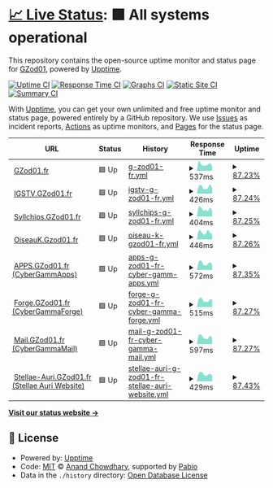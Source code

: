 # [📈 Live Status](https://uptime.gh.gzod01.fr): <!--live status--> **🟩 All systems operational**

This repository contains the open-source uptime monitor and status page for [GZod01](https://gzod01.fr), powered by [Upptime](https://github.com/upptime/upptime).

[![Uptime CI](https://github.com/GZod01/gzod01-server-uptime/workflows/Uptime%20CI/badge.svg)](https://github.com/GZod01/gzod01-server-uptime/actions?query=workflow%3A%22Uptime+CI%22)
[![Response Time CI](https://github.com/GZod01/gzod01-server-uptime/workflows/Response%20Time%20CI/badge.svg)](https://github.com/GZod01/gzod01-server-uptime/actions?query=workflow%3A%22Response+Time+CI%22)
[![Graphs CI](https://github.com/GZod01/gzod01-server-uptime/workflows/Graphs%20CI/badge.svg)](https://github.com/GZod01/gzod01-server-uptime/actions?query=workflow%3A%22Graphs+CI%22)
[![Static Site CI](https://github.com/GZod01/gzod01-server-uptime/workflows/Static%20Site%20CI/badge.svg)](https://github.com/GZod01/gzod01-server-uptime/actions?query=workflow%3A%22Static+Site+CI%22)
[![Summary CI](https://github.com/GZod01/gzod01-server-uptime/workflows/Summary%20CI/badge.svg)](https://github.com/GZod01/gzod01-server-uptime/actions?query=workflow%3A%22Summary+CI%22)

With [Upptime](https://upptime.js.org), you can get your own unlimited and free uptime monitor and status page, powered entirely by a GitHub repository. We use [Issues](https://github.com/GZod01/gzod01-server-uptime/issues) as incident reports, [Actions](https://github.com/GZod01/gzod01-server-uptime/actions) as uptime monitors, and [Pages](https://uptime.gh.gzod01.fr) for the status page.

<!--start: status pages-->
<!-- This summary is generated by Upptime (https://github.com/upptime/upptime) -->
<!-- Do not edit this manually, your changes will be overwritten -->
<!-- prettier-ignore -->
| URL | Status | History | Response Time | Uptime |
| --- | ------ | ------- | ------------- | ------ |
| <img alt="" src="https://icons.duckduckgo.com/ip3/gzod01.fr.ico" height="13"> [GZod01.fr](https://gzod01.fr) | 🟩 Up | [g-zod01-fr.yml](https://github.com/GZod01/gzod01-server-uptime/commits/HEAD/history/g-zod01-fr.yml) | <details><summary><img alt="Response time graph" src="./graphs/g-zod01-fr/response-time-week.png" height="20"> 537ms</summary><br><a href="https://uptime.gh.gzod01.fr/history/g-zod01-fr"><img alt="Response time 555" src="https://img.shields.io/endpoint?url=https%3A%2F%2Fraw.githubusercontent.com%2FGZod01%2Fgzod01-server-uptime%2FHEAD%2Fapi%2Fg-zod01-fr%2Fresponse-time.json"></a><br><a href="https://uptime.gh.gzod01.fr/history/g-zod01-fr"><img alt="24-hour response time 508" src="https://img.shields.io/endpoint?url=https%3A%2F%2Fraw.githubusercontent.com%2FGZod01%2Fgzod01-server-uptime%2FHEAD%2Fapi%2Fg-zod01-fr%2Fresponse-time-day.json"></a><br><a href="https://uptime.gh.gzod01.fr/history/g-zod01-fr"><img alt="7-day response time 537" src="https://img.shields.io/endpoint?url=https%3A%2F%2Fraw.githubusercontent.com%2FGZod01%2Fgzod01-server-uptime%2FHEAD%2Fapi%2Fg-zod01-fr%2Fresponse-time-week.json"></a><br><a href="https://uptime.gh.gzod01.fr/history/g-zod01-fr"><img alt="30-day response time 518" src="https://img.shields.io/endpoint?url=https%3A%2F%2Fraw.githubusercontent.com%2FGZod01%2Fgzod01-server-uptime%2FHEAD%2Fapi%2Fg-zod01-fr%2Fresponse-time-month.json"></a><br><a href="https://uptime.gh.gzod01.fr/history/g-zod01-fr"><img alt="1-year response time 555" src="https://img.shields.io/endpoint?url=https%3A%2F%2Fraw.githubusercontent.com%2FGZod01%2Fgzod01-server-uptime%2FHEAD%2Fapi%2Fg-zod01-fr%2Fresponse-time-year.json"></a></details> | <details><summary><a href="https://uptime.gh.gzod01.fr/history/g-zod01-fr">87.23%</a></summary><a href="https://uptime.gh.gzod01.fr/history/g-zod01-fr"><img alt="All-time uptime 98.31%" src="https://img.shields.io/endpoint?url=https%3A%2F%2Fraw.githubusercontent.com%2FGZod01%2Fgzod01-server-uptime%2FHEAD%2Fapi%2Fg-zod01-fr%2Fuptime.json"></a><br><a href="https://uptime.gh.gzod01.fr/history/g-zod01-fr"><img alt="24-hour uptime 12.69%" src="https://img.shields.io/endpoint?url=https%3A%2F%2Fraw.githubusercontent.com%2FGZod01%2Fgzod01-server-uptime%2FHEAD%2Fapi%2Fg-zod01-fr%2Fuptime-day.json"></a><br><a href="https://uptime.gh.gzod01.fr/history/g-zod01-fr"><img alt="7-day uptime 87.23%" src="https://img.shields.io/endpoint?url=https%3A%2F%2Fraw.githubusercontent.com%2FGZod01%2Fgzod01-server-uptime%2FHEAD%2Fapi%2Fg-zod01-fr%2Fuptime-week.json"></a><br><a href="https://uptime.gh.gzod01.fr/history/g-zod01-fr"><img alt="30-day uptime 96.34%" src="https://img.shields.io/endpoint?url=https%3A%2F%2Fraw.githubusercontent.com%2FGZod01%2Fgzod01-server-uptime%2FHEAD%2Fapi%2Fg-zod01-fr%2Fuptime-month.json"></a><br><a href="https://uptime.gh.gzod01.fr/history/g-zod01-fr"><img alt="1-year uptime 98.31%" src="https://img.shields.io/endpoint?url=https%3A%2F%2Fraw.githubusercontent.com%2FGZod01%2Fgzod01-server-uptime%2FHEAD%2Fapi%2Fg-zod01-fr%2Fuptime-year.json"></a></details>
| <img alt="" src="https://icons.duckduckgo.com/ip3/igstv.gzod01.fr.ico" height="13"> [IGSTV.GZod01.fr](https://igstv.gzod01.fr) | 🟩 Up | [igstv-g-zod01-fr.yml](https://github.com/GZod01/gzod01-server-uptime/commits/HEAD/history/igstv-g-zod01-fr.yml) | <details><summary><img alt="Response time graph" src="./graphs/igstv-g-zod01-fr/response-time-week.png" height="20"> 426ms</summary><br><a href="https://uptime.gh.gzod01.fr/history/igstv-g-zod01-fr"><img alt="Response time 452" src="https://img.shields.io/endpoint?url=https%3A%2F%2Fraw.githubusercontent.com%2FGZod01%2Fgzod01-server-uptime%2FHEAD%2Fapi%2Figstv-g-zod01-fr%2Fresponse-time.json"></a><br><a href="https://uptime.gh.gzod01.fr/history/igstv-g-zod01-fr"><img alt="24-hour response time 374" src="https://img.shields.io/endpoint?url=https%3A%2F%2Fraw.githubusercontent.com%2FGZod01%2Fgzod01-server-uptime%2FHEAD%2Fapi%2Figstv-g-zod01-fr%2Fresponse-time-day.json"></a><br><a href="https://uptime.gh.gzod01.fr/history/igstv-g-zod01-fr"><img alt="7-day response time 426" src="https://img.shields.io/endpoint?url=https%3A%2F%2Fraw.githubusercontent.com%2FGZod01%2Fgzod01-server-uptime%2FHEAD%2Fapi%2Figstv-g-zod01-fr%2Fresponse-time-week.json"></a><br><a href="https://uptime.gh.gzod01.fr/history/igstv-g-zod01-fr"><img alt="30-day response time 434" src="https://img.shields.io/endpoint?url=https%3A%2F%2Fraw.githubusercontent.com%2FGZod01%2Fgzod01-server-uptime%2FHEAD%2Fapi%2Figstv-g-zod01-fr%2Fresponse-time-month.json"></a><br><a href="https://uptime.gh.gzod01.fr/history/igstv-g-zod01-fr"><img alt="1-year response time 452" src="https://img.shields.io/endpoint?url=https%3A%2F%2Fraw.githubusercontent.com%2FGZod01%2Fgzod01-server-uptime%2FHEAD%2Fapi%2Figstv-g-zod01-fr%2Fresponse-time-year.json"></a></details> | <details><summary><a href="https://uptime.gh.gzod01.fr/history/igstv-g-zod01-fr">87.24%</a></summary><a href="https://uptime.gh.gzod01.fr/history/igstv-g-zod01-fr"><img alt="All-time uptime 98.31%" src="https://img.shields.io/endpoint?url=https%3A%2F%2Fraw.githubusercontent.com%2FGZod01%2Fgzod01-server-uptime%2FHEAD%2Fapi%2Figstv-g-zod01-fr%2Fuptime.json"></a><br><a href="https://uptime.gh.gzod01.fr/history/igstv-g-zod01-fr"><img alt="24-hour uptime 12.72%" src="https://img.shields.io/endpoint?url=https%3A%2F%2Fraw.githubusercontent.com%2FGZod01%2Fgzod01-server-uptime%2FHEAD%2Fapi%2Figstv-g-zod01-fr%2Fuptime-day.json"></a><br><a href="https://uptime.gh.gzod01.fr/history/igstv-g-zod01-fr"><img alt="7-day uptime 87.24%" src="https://img.shields.io/endpoint?url=https%3A%2F%2Fraw.githubusercontent.com%2FGZod01%2Fgzod01-server-uptime%2FHEAD%2Fapi%2Figstv-g-zod01-fr%2Fuptime-week.json"></a><br><a href="https://uptime.gh.gzod01.fr/history/igstv-g-zod01-fr"><img alt="30-day uptime 96.35%" src="https://img.shields.io/endpoint?url=https%3A%2F%2Fraw.githubusercontent.com%2FGZod01%2Fgzod01-server-uptime%2FHEAD%2Fapi%2Figstv-g-zod01-fr%2Fuptime-month.json"></a><br><a href="https://uptime.gh.gzod01.fr/history/igstv-g-zod01-fr"><img alt="1-year uptime 98.31%" src="https://img.shields.io/endpoint?url=https%3A%2F%2Fraw.githubusercontent.com%2FGZod01%2Fgzod01-server-uptime%2FHEAD%2Fapi%2Figstv-g-zod01-fr%2Fuptime-year.json"></a></details>
| <img alt="" src="https://icons.duckduckgo.com/ip3/syllchips.gzod01.fr.ico" height="13"> [Syllchips.GZod01.fr](https://syllchips.gzod01.fr) | 🟩 Up | [syllchips-g-zod01-fr.yml](https://github.com/GZod01/gzod01-server-uptime/commits/HEAD/history/syllchips-g-zod01-fr.yml) | <details><summary><img alt="Response time graph" src="./graphs/syllchips-g-zod01-fr/response-time-week.png" height="20"> 404ms</summary><br><a href="https://uptime.gh.gzod01.fr/history/syllchips-g-zod01-fr"><img alt="Response time 433" src="https://img.shields.io/endpoint?url=https%3A%2F%2Fraw.githubusercontent.com%2FGZod01%2Fgzod01-server-uptime%2FHEAD%2Fapi%2Fsyllchips-g-zod01-fr%2Fresponse-time.json"></a><br><a href="https://uptime.gh.gzod01.fr/history/syllchips-g-zod01-fr"><img alt="24-hour response time 337" src="https://img.shields.io/endpoint?url=https%3A%2F%2Fraw.githubusercontent.com%2FGZod01%2Fgzod01-server-uptime%2FHEAD%2Fapi%2Fsyllchips-g-zod01-fr%2Fresponse-time-day.json"></a><br><a href="https://uptime.gh.gzod01.fr/history/syllchips-g-zod01-fr"><img alt="7-day response time 404" src="https://img.shields.io/endpoint?url=https%3A%2F%2Fraw.githubusercontent.com%2FGZod01%2Fgzod01-server-uptime%2FHEAD%2Fapi%2Fsyllchips-g-zod01-fr%2Fresponse-time-week.json"></a><br><a href="https://uptime.gh.gzod01.fr/history/syllchips-g-zod01-fr"><img alt="30-day response time 404" src="https://img.shields.io/endpoint?url=https%3A%2F%2Fraw.githubusercontent.com%2FGZod01%2Fgzod01-server-uptime%2FHEAD%2Fapi%2Fsyllchips-g-zod01-fr%2Fresponse-time-month.json"></a><br><a href="https://uptime.gh.gzod01.fr/history/syllchips-g-zod01-fr"><img alt="1-year response time 433" src="https://img.shields.io/endpoint?url=https%3A%2F%2Fraw.githubusercontent.com%2FGZod01%2Fgzod01-server-uptime%2FHEAD%2Fapi%2Fsyllchips-g-zod01-fr%2Fresponse-time-year.json"></a></details> | <details><summary><a href="https://uptime.gh.gzod01.fr/history/syllchips-g-zod01-fr">87.25%</a></summary><a href="https://uptime.gh.gzod01.fr/history/syllchips-g-zod01-fr"><img alt="All-time uptime 98.26%" src="https://img.shields.io/endpoint?url=https%3A%2F%2Fraw.githubusercontent.com%2FGZod01%2Fgzod01-server-uptime%2FHEAD%2Fapi%2Fsyllchips-g-zod01-fr%2Fuptime.json"></a><br><a href="https://uptime.gh.gzod01.fr/history/syllchips-g-zod01-fr"><img alt="24-hour uptime 12.75%" src="https://img.shields.io/endpoint?url=https%3A%2F%2Fraw.githubusercontent.com%2FGZod01%2Fgzod01-server-uptime%2FHEAD%2Fapi%2Fsyllchips-g-zod01-fr%2Fuptime-day.json"></a><br><a href="https://uptime.gh.gzod01.fr/history/syllchips-g-zod01-fr"><img alt="7-day uptime 87.25%" src="https://img.shields.io/endpoint?url=https%3A%2F%2Fraw.githubusercontent.com%2FGZod01%2Fgzod01-server-uptime%2FHEAD%2Fapi%2Fsyllchips-g-zod01-fr%2Fuptime-week.json"></a><br><a href="https://uptime.gh.gzod01.fr/history/syllchips-g-zod01-fr"><img alt="30-day uptime 96.36%" src="https://img.shields.io/endpoint?url=https%3A%2F%2Fraw.githubusercontent.com%2FGZod01%2Fgzod01-server-uptime%2FHEAD%2Fapi%2Fsyllchips-g-zod01-fr%2Fuptime-month.json"></a><br><a href="https://uptime.gh.gzod01.fr/history/syllchips-g-zod01-fr"><img alt="1-year uptime 98.26%" src="https://img.shields.io/endpoint?url=https%3A%2F%2Fraw.githubusercontent.com%2FGZod01%2Fgzod01-server-uptime%2FHEAD%2Fapi%2Fsyllchips-g-zod01-fr%2Fuptime-year.json"></a></details>
| <img alt="" src="https://icons.duckduckgo.com/ip3/oiseauk.gzod01.fr.ico" height="13"> [OiseauK.Gzod01.fr](https://oiseauk.gzod01.fr) | 🟩 Up | [oiseau-k-gzod01-fr.yml](https://github.com/GZod01/gzod01-server-uptime/commits/HEAD/history/oiseau-k-gzod01-fr.yml) | <details><summary><img alt="Response time graph" src="./graphs/oiseau-k-gzod01-fr/response-time-week.png" height="20"> 446ms</summary><br><a href="https://uptime.gh.gzod01.fr/history/oiseau-k-gzod01-fr"><img alt="Response time 432" src="https://img.shields.io/endpoint?url=https%3A%2F%2Fraw.githubusercontent.com%2FGZod01%2Fgzod01-server-uptime%2FHEAD%2Fapi%2Foiseau-k-gzod01-fr%2Fresponse-time.json"></a><br><a href="https://uptime.gh.gzod01.fr/history/oiseau-k-gzod01-fr"><img alt="24-hour response time 351" src="https://img.shields.io/endpoint?url=https%3A%2F%2Fraw.githubusercontent.com%2FGZod01%2Fgzod01-server-uptime%2FHEAD%2Fapi%2Foiseau-k-gzod01-fr%2Fresponse-time-day.json"></a><br><a href="https://uptime.gh.gzod01.fr/history/oiseau-k-gzod01-fr"><img alt="7-day response time 446" src="https://img.shields.io/endpoint?url=https%3A%2F%2Fraw.githubusercontent.com%2FGZod01%2Fgzod01-server-uptime%2FHEAD%2Fapi%2Foiseau-k-gzod01-fr%2Fresponse-time-week.json"></a><br><a href="https://uptime.gh.gzod01.fr/history/oiseau-k-gzod01-fr"><img alt="30-day response time 415" src="https://img.shields.io/endpoint?url=https%3A%2F%2Fraw.githubusercontent.com%2FGZod01%2Fgzod01-server-uptime%2FHEAD%2Fapi%2Foiseau-k-gzod01-fr%2Fresponse-time-month.json"></a><br><a href="https://uptime.gh.gzod01.fr/history/oiseau-k-gzod01-fr"><img alt="1-year response time 432" src="https://img.shields.io/endpoint?url=https%3A%2F%2Fraw.githubusercontent.com%2FGZod01%2Fgzod01-server-uptime%2FHEAD%2Fapi%2Foiseau-k-gzod01-fr%2Fresponse-time-year.json"></a></details> | <details><summary><a href="https://uptime.gh.gzod01.fr/history/oiseau-k-gzod01-fr">87.26%</a></summary><a href="https://uptime.gh.gzod01.fr/history/oiseau-k-gzod01-fr"><img alt="All-time uptime 98.20%" src="https://img.shields.io/endpoint?url=https%3A%2F%2Fraw.githubusercontent.com%2FGZod01%2Fgzod01-server-uptime%2FHEAD%2Fapi%2Foiseau-k-gzod01-fr%2Fuptime.json"></a><br><a href="https://uptime.gh.gzod01.fr/history/oiseau-k-gzod01-fr"><img alt="24-hour uptime 12.78%" src="https://img.shields.io/endpoint?url=https%3A%2F%2Fraw.githubusercontent.com%2FGZod01%2Fgzod01-server-uptime%2FHEAD%2Fapi%2Foiseau-k-gzod01-fr%2Fuptime-day.json"></a><br><a href="https://uptime.gh.gzod01.fr/history/oiseau-k-gzod01-fr"><img alt="7-day uptime 87.26%" src="https://img.shields.io/endpoint?url=https%3A%2F%2Fraw.githubusercontent.com%2FGZod01%2Fgzod01-server-uptime%2FHEAD%2Fapi%2Foiseau-k-gzod01-fr%2Fuptime-week.json"></a><br><a href="https://uptime.gh.gzod01.fr/history/oiseau-k-gzod01-fr"><img alt="30-day uptime 96.36%" src="https://img.shields.io/endpoint?url=https%3A%2F%2Fraw.githubusercontent.com%2FGZod01%2Fgzod01-server-uptime%2FHEAD%2Fapi%2Foiseau-k-gzod01-fr%2Fuptime-month.json"></a><br><a href="https://uptime.gh.gzod01.fr/history/oiseau-k-gzod01-fr"><img alt="1-year uptime 98.20%" src="https://img.shields.io/endpoint?url=https%3A%2F%2Fraw.githubusercontent.com%2FGZod01%2Fgzod01-server-uptime%2FHEAD%2Fapi%2Foiseau-k-gzod01-fr%2Fuptime-year.json"></a></details>
| <img alt="" src="https://icons.duckduckgo.com/ip3/apps.gzod01.fr.ico" height="13"> [APPS.GZod01.fr (CyberGammApps)](https://apps.gzod01.fr) | 🟩 Up | [apps-g-zod01-fr-cyber-gamm-apps.yml](https://github.com/GZod01/gzod01-server-uptime/commits/HEAD/history/apps-g-zod01-fr-cyber-gamm-apps.yml) | <details><summary><img alt="Response time graph" src="./graphs/apps-g-zod01-fr-cyber-gamm-apps/response-time-week.png" height="20"> 572ms</summary><br><a href="https://uptime.gh.gzod01.fr/history/apps-g-zod01-fr-cyber-gamm-apps"><img alt="Response time 538" src="https://img.shields.io/endpoint?url=https%3A%2F%2Fraw.githubusercontent.com%2FGZod01%2Fgzod01-server-uptime%2FHEAD%2Fapi%2Fapps-g-zod01-fr-cyber-gamm-apps%2Fresponse-time.json"></a><br><a href="https://uptime.gh.gzod01.fr/history/apps-g-zod01-fr-cyber-gamm-apps"><img alt="24-hour response time 558" src="https://img.shields.io/endpoint?url=https%3A%2F%2Fraw.githubusercontent.com%2FGZod01%2Fgzod01-server-uptime%2FHEAD%2Fapi%2Fapps-g-zod01-fr-cyber-gamm-apps%2Fresponse-time-day.json"></a><br><a href="https://uptime.gh.gzod01.fr/history/apps-g-zod01-fr-cyber-gamm-apps"><img alt="7-day response time 572" src="https://img.shields.io/endpoint?url=https%3A%2F%2Fraw.githubusercontent.com%2FGZod01%2Fgzod01-server-uptime%2FHEAD%2Fapi%2Fapps-g-zod01-fr-cyber-gamm-apps%2Fresponse-time-week.json"></a><br><a href="https://uptime.gh.gzod01.fr/history/apps-g-zod01-fr-cyber-gamm-apps"><img alt="30-day response time 535" src="https://img.shields.io/endpoint?url=https%3A%2F%2Fraw.githubusercontent.com%2FGZod01%2Fgzod01-server-uptime%2FHEAD%2Fapi%2Fapps-g-zod01-fr-cyber-gamm-apps%2Fresponse-time-month.json"></a><br><a href="https://uptime.gh.gzod01.fr/history/apps-g-zod01-fr-cyber-gamm-apps"><img alt="1-year response time 538" src="https://img.shields.io/endpoint?url=https%3A%2F%2Fraw.githubusercontent.com%2FGZod01%2Fgzod01-server-uptime%2FHEAD%2Fapi%2Fapps-g-zod01-fr-cyber-gamm-apps%2Fresponse-time-year.json"></a></details> | <details><summary><a href="https://uptime.gh.gzod01.fr/history/apps-g-zod01-fr-cyber-gamm-apps">87.35%</a></summary><a href="https://uptime.gh.gzod01.fr/history/apps-g-zod01-fr-cyber-gamm-apps"><img alt="All-time uptime 98.18%" src="https://img.shields.io/endpoint?url=https%3A%2F%2Fraw.githubusercontent.com%2FGZod01%2Fgzod01-server-uptime%2FHEAD%2Fapi%2Fapps-g-zod01-fr-cyber-gamm-apps%2Fuptime.json"></a><br><a href="https://uptime.gh.gzod01.fr/history/apps-g-zod01-fr-cyber-gamm-apps"><img alt="24-hour uptime 13.37%" src="https://img.shields.io/endpoint?url=https%3A%2F%2Fraw.githubusercontent.com%2FGZod01%2Fgzod01-server-uptime%2FHEAD%2Fapi%2Fapps-g-zod01-fr-cyber-gamm-apps%2Fuptime-day.json"></a><br><a href="https://uptime.gh.gzod01.fr/history/apps-g-zod01-fr-cyber-gamm-apps"><img alt="7-day uptime 87.35%" src="https://img.shields.io/endpoint?url=https%3A%2F%2Fraw.githubusercontent.com%2FGZod01%2Fgzod01-server-uptime%2FHEAD%2Fapi%2Fapps-g-zod01-fr-cyber-gamm-apps%2Fuptime-week.json"></a><br><a href="https://uptime.gh.gzod01.fr/history/apps-g-zod01-fr-cyber-gamm-apps"><img alt="30-day uptime 96.42%" src="https://img.shields.io/endpoint?url=https%3A%2F%2Fraw.githubusercontent.com%2FGZod01%2Fgzod01-server-uptime%2FHEAD%2Fapi%2Fapps-g-zod01-fr-cyber-gamm-apps%2Fuptime-month.json"></a><br><a href="https://uptime.gh.gzod01.fr/history/apps-g-zod01-fr-cyber-gamm-apps"><img alt="1-year uptime 98.18%" src="https://img.shields.io/endpoint?url=https%3A%2F%2Fraw.githubusercontent.com%2FGZod01%2Fgzod01-server-uptime%2FHEAD%2Fapi%2Fapps-g-zod01-fr-cyber-gamm-apps%2Fuptime-year.json"></a></details>
| <img alt="" src="https://icons.duckduckgo.com/ip3/forge.gzod01.fr.ico" height="13"> [Forge.GZod01.fr (CyberGammaForge)](https://forge.gzod01.fr) | 🟩 Up | [forge-g-zod01-fr-cyber-gamma-forge.yml](https://github.com/GZod01/gzod01-server-uptime/commits/HEAD/history/forge-g-zod01-fr-cyber-gamma-forge.yml) | <details><summary><img alt="Response time graph" src="./graphs/forge-g-zod01-fr-cyber-gamma-forge/response-time-week.png" height="20"> 515ms</summary><br><a href="https://uptime.gh.gzod01.fr/history/forge-g-zod01-fr-cyber-gamma-forge"><img alt="Response time 493" src="https://img.shields.io/endpoint?url=https%3A%2F%2Fraw.githubusercontent.com%2FGZod01%2Fgzod01-server-uptime%2FHEAD%2Fapi%2Fforge-g-zod01-fr-cyber-gamma-forge%2Fresponse-time.json"></a><br><a href="https://uptime.gh.gzod01.fr/history/forge-g-zod01-fr-cyber-gamma-forge"><img alt="24-hour response time 464" src="https://img.shields.io/endpoint?url=https%3A%2F%2Fraw.githubusercontent.com%2FGZod01%2Fgzod01-server-uptime%2FHEAD%2Fapi%2Fforge-g-zod01-fr-cyber-gamma-forge%2Fresponse-time-day.json"></a><br><a href="https://uptime.gh.gzod01.fr/history/forge-g-zod01-fr-cyber-gamma-forge"><img alt="7-day response time 515" src="https://img.shields.io/endpoint?url=https%3A%2F%2Fraw.githubusercontent.com%2FGZod01%2Fgzod01-server-uptime%2FHEAD%2Fapi%2Fforge-g-zod01-fr-cyber-gamma-forge%2Fresponse-time-week.json"></a><br><a href="https://uptime.gh.gzod01.fr/history/forge-g-zod01-fr-cyber-gamma-forge"><img alt="30-day response time 482" src="https://img.shields.io/endpoint?url=https%3A%2F%2Fraw.githubusercontent.com%2FGZod01%2Fgzod01-server-uptime%2FHEAD%2Fapi%2Fforge-g-zod01-fr-cyber-gamma-forge%2Fresponse-time-month.json"></a><br><a href="https://uptime.gh.gzod01.fr/history/forge-g-zod01-fr-cyber-gamma-forge"><img alt="1-year response time 493" src="https://img.shields.io/endpoint?url=https%3A%2F%2Fraw.githubusercontent.com%2FGZod01%2Fgzod01-server-uptime%2FHEAD%2Fapi%2Fforge-g-zod01-fr-cyber-gamma-forge%2Fresponse-time-year.json"></a></details> | <details><summary><a href="https://uptime.gh.gzod01.fr/history/forge-g-zod01-fr-cyber-gamma-forge">87.27%</a></summary><a href="https://uptime.gh.gzod01.fr/history/forge-g-zod01-fr-cyber-gamma-forge"><img alt="All-time uptime 96.76%" src="https://img.shields.io/endpoint?url=https%3A%2F%2Fraw.githubusercontent.com%2FGZod01%2Fgzod01-server-uptime%2FHEAD%2Fapi%2Fforge-g-zod01-fr-cyber-gamma-forge%2Fuptime.json"></a><br><a href="https://uptime.gh.gzod01.fr/history/forge-g-zod01-fr-cyber-gamma-forge"><img alt="24-hour uptime 12.81%" src="https://img.shields.io/endpoint?url=https%3A%2F%2Fraw.githubusercontent.com%2FGZod01%2Fgzod01-server-uptime%2FHEAD%2Fapi%2Fforge-g-zod01-fr-cyber-gamma-forge%2Fuptime-day.json"></a><br><a href="https://uptime.gh.gzod01.fr/history/forge-g-zod01-fr-cyber-gamma-forge"><img alt="7-day uptime 87.27%" src="https://img.shields.io/endpoint?url=https%3A%2F%2Fraw.githubusercontent.com%2FGZod01%2Fgzod01-server-uptime%2FHEAD%2Fapi%2Fforge-g-zod01-fr-cyber-gamma-forge%2Fuptime-week.json"></a><br><a href="https://uptime.gh.gzod01.fr/history/forge-g-zod01-fr-cyber-gamma-forge"><img alt="30-day uptime 96.41%" src="https://img.shields.io/endpoint?url=https%3A%2F%2Fraw.githubusercontent.com%2FGZod01%2Fgzod01-server-uptime%2FHEAD%2Fapi%2Fforge-g-zod01-fr-cyber-gamma-forge%2Fuptime-month.json"></a><br><a href="https://uptime.gh.gzod01.fr/history/forge-g-zod01-fr-cyber-gamma-forge"><img alt="1-year uptime 96.76%" src="https://img.shields.io/endpoint?url=https%3A%2F%2Fraw.githubusercontent.com%2FGZod01%2Fgzod01-server-uptime%2FHEAD%2Fapi%2Fforge-g-zod01-fr-cyber-gamma-forge%2Fuptime-year.json"></a></details>
| <img alt="" src="https://icons.duckduckgo.com/ip3/mail.gzod01.fr.ico" height="13"> [Mail.GZod01.fr (CyberGammaMail)](https://mail.gzod01.fr) | 🟩 Up | [mail-g-zod01-fr-cyber-gamma-mail.yml](https://github.com/GZod01/gzod01-server-uptime/commits/HEAD/history/mail-g-zod01-fr-cyber-gamma-mail.yml) | <details><summary><img alt="Response time graph" src="./graphs/mail-g-zod01-fr-cyber-gamma-mail/response-time-week.png" height="20"> 597ms</summary><br><a href="https://uptime.gh.gzod01.fr/history/mail-g-zod01-fr-cyber-gamma-mail"><img alt="Response time 1029" src="https://img.shields.io/endpoint?url=https%3A%2F%2Fraw.githubusercontent.com%2FGZod01%2Fgzod01-server-uptime%2FHEAD%2Fapi%2Fmail-g-zod01-fr-cyber-gamma-mail%2Fresponse-time.json"></a><br><a href="https://uptime.gh.gzod01.fr/history/mail-g-zod01-fr-cyber-gamma-mail"><img alt="24-hour response time 527" src="https://img.shields.io/endpoint?url=https%3A%2F%2Fraw.githubusercontent.com%2FGZod01%2Fgzod01-server-uptime%2FHEAD%2Fapi%2Fmail-g-zod01-fr-cyber-gamma-mail%2Fresponse-time-day.json"></a><br><a href="https://uptime.gh.gzod01.fr/history/mail-g-zod01-fr-cyber-gamma-mail"><img alt="7-day response time 597" src="https://img.shields.io/endpoint?url=https%3A%2F%2Fraw.githubusercontent.com%2FGZod01%2Fgzod01-server-uptime%2FHEAD%2Fapi%2Fmail-g-zod01-fr-cyber-gamma-mail%2Fresponse-time-week.json"></a><br><a href="https://uptime.gh.gzod01.fr/history/mail-g-zod01-fr-cyber-gamma-mail"><img alt="30-day response time 648" src="https://img.shields.io/endpoint?url=https%3A%2F%2Fraw.githubusercontent.com%2FGZod01%2Fgzod01-server-uptime%2FHEAD%2Fapi%2Fmail-g-zod01-fr-cyber-gamma-mail%2Fresponse-time-month.json"></a><br><a href="https://uptime.gh.gzod01.fr/history/mail-g-zod01-fr-cyber-gamma-mail"><img alt="1-year response time 1029" src="https://img.shields.io/endpoint?url=https%3A%2F%2Fraw.githubusercontent.com%2FGZod01%2Fgzod01-server-uptime%2FHEAD%2Fapi%2Fmail-g-zod01-fr-cyber-gamma-mail%2Fresponse-time-year.json"></a></details> | <details><summary><a href="https://uptime.gh.gzod01.fr/history/mail-g-zod01-fr-cyber-gamma-mail">87.27%</a></summary><a href="https://uptime.gh.gzod01.fr/history/mail-g-zod01-fr-cyber-gamma-mail"><img alt="All-time uptime 96.72%" src="https://img.shields.io/endpoint?url=https%3A%2F%2Fraw.githubusercontent.com%2FGZod01%2Fgzod01-server-uptime%2FHEAD%2Fapi%2Fmail-g-zod01-fr-cyber-gamma-mail%2Fuptime.json"></a><br><a href="https://uptime.gh.gzod01.fr/history/mail-g-zod01-fr-cyber-gamma-mail"><img alt="24-hour uptime 12.80%" src="https://img.shields.io/endpoint?url=https%3A%2F%2Fraw.githubusercontent.com%2FGZod01%2Fgzod01-server-uptime%2FHEAD%2Fapi%2Fmail-g-zod01-fr-cyber-gamma-mail%2Fuptime-day.json"></a><br><a href="https://uptime.gh.gzod01.fr/history/mail-g-zod01-fr-cyber-gamma-mail"><img alt="7-day uptime 87.27%" src="https://img.shields.io/endpoint?url=https%3A%2F%2Fraw.githubusercontent.com%2FGZod01%2Fgzod01-server-uptime%2FHEAD%2Fapi%2Fmail-g-zod01-fr-cyber-gamma-mail%2Fuptime-week.json"></a><br><a href="https://uptime.gh.gzod01.fr/history/mail-g-zod01-fr-cyber-gamma-mail"><img alt="30-day uptime 96.42%" src="https://img.shields.io/endpoint?url=https%3A%2F%2Fraw.githubusercontent.com%2FGZod01%2Fgzod01-server-uptime%2FHEAD%2Fapi%2Fmail-g-zod01-fr-cyber-gamma-mail%2Fuptime-month.json"></a><br><a href="https://uptime.gh.gzod01.fr/history/mail-g-zod01-fr-cyber-gamma-mail"><img alt="1-year uptime 96.72%" src="https://img.shields.io/endpoint?url=https%3A%2F%2Fraw.githubusercontent.com%2FGZod01%2Fgzod01-server-uptime%2FHEAD%2Fapi%2Fmail-g-zod01-fr-cyber-gamma-mail%2Fuptime-year.json"></a></details>
| <img alt="" src="https://icons.duckduckgo.com/ip3/stellae-auri.gzod01.fr.ico" height="13"> [Stellae-Auri.GZod01.fr (Stellae Auri Website)](https://stellae-auri.gzod01.fr) | 🟩 Up | [stellae-auri-g-zod01-fr-stellae-auri-website.yml](https://github.com/GZod01/gzod01-server-uptime/commits/HEAD/history/stellae-auri-g-zod01-fr-stellae-auri-website.yml) | <details><summary><img alt="Response time graph" src="./graphs/stellae-auri-g-zod01-fr-stellae-auri-website/response-time-week.png" height="20"> 429ms</summary><br><a href="https://uptime.gh.gzod01.fr/history/stellae-auri-g-zod01-fr-stellae-auri-website"><img alt="Response time 538" src="https://img.shields.io/endpoint?url=https%3A%2F%2Fraw.githubusercontent.com%2FGZod01%2Fgzod01-server-uptime%2FHEAD%2Fapi%2Fstellae-auri-g-zod01-fr-stellae-auri-website%2Fresponse-time.json"></a><br><a href="https://uptime.gh.gzod01.fr/history/stellae-auri-g-zod01-fr-stellae-auri-website"><img alt="24-hour response time 514" src="https://img.shields.io/endpoint?url=https%3A%2F%2Fraw.githubusercontent.com%2FGZod01%2Fgzod01-server-uptime%2FHEAD%2Fapi%2Fstellae-auri-g-zod01-fr-stellae-auri-website%2Fresponse-time-day.json"></a><br><a href="https://uptime.gh.gzod01.fr/history/stellae-auri-g-zod01-fr-stellae-auri-website"><img alt="7-day response time 429" src="https://img.shields.io/endpoint?url=https%3A%2F%2Fraw.githubusercontent.com%2FGZod01%2Fgzod01-server-uptime%2FHEAD%2Fapi%2Fstellae-auri-g-zod01-fr-stellae-auri-website%2Fresponse-time-week.json"></a><br><a href="https://uptime.gh.gzod01.fr/history/stellae-auri-g-zod01-fr-stellae-auri-website"><img alt="30-day response time 439" src="https://img.shields.io/endpoint?url=https%3A%2F%2Fraw.githubusercontent.com%2FGZod01%2Fgzod01-server-uptime%2FHEAD%2Fapi%2Fstellae-auri-g-zod01-fr-stellae-auri-website%2Fresponse-time-month.json"></a><br><a href="https://uptime.gh.gzod01.fr/history/stellae-auri-g-zod01-fr-stellae-auri-website"><img alt="1-year response time 538" src="https://img.shields.io/endpoint?url=https%3A%2F%2Fraw.githubusercontent.com%2FGZod01%2Fgzod01-server-uptime%2FHEAD%2Fapi%2Fstellae-auri-g-zod01-fr-stellae-auri-website%2Fresponse-time-year.json"></a></details> | <details><summary><a href="https://uptime.gh.gzod01.fr/history/stellae-auri-g-zod01-fr-stellae-auri-website">87.43%</a></summary><a href="https://uptime.gh.gzod01.fr/history/stellae-auri-g-zod01-fr-stellae-auri-website"><img alt="All-time uptime 94.27%" src="https://img.shields.io/endpoint?url=https%3A%2F%2Fraw.githubusercontent.com%2FGZod01%2Fgzod01-server-uptime%2FHEAD%2Fapi%2Fstellae-auri-g-zod01-fr-stellae-auri-website%2Fuptime.json"></a><br><a href="https://uptime.gh.gzod01.fr/history/stellae-auri-g-zod01-fr-stellae-auri-website"><img alt="24-hour uptime 13.88%" src="https://img.shields.io/endpoint?url=https%3A%2F%2Fraw.githubusercontent.com%2FGZod01%2Fgzod01-server-uptime%2FHEAD%2Fapi%2Fstellae-auri-g-zod01-fr-stellae-auri-website%2Fuptime-day.json"></a><br><a href="https://uptime.gh.gzod01.fr/history/stellae-auri-g-zod01-fr-stellae-auri-website"><img alt="7-day uptime 87.43%" src="https://img.shields.io/endpoint?url=https%3A%2F%2Fraw.githubusercontent.com%2FGZod01%2Fgzod01-server-uptime%2FHEAD%2Fapi%2Fstellae-auri-g-zod01-fr-stellae-auri-website%2Fuptime-week.json"></a><br><a href="https://uptime.gh.gzod01.fr/history/stellae-auri-g-zod01-fr-stellae-auri-website"><img alt="30-day uptime 96.50%" src="https://img.shields.io/endpoint?url=https%3A%2F%2Fraw.githubusercontent.com%2FGZod01%2Fgzod01-server-uptime%2FHEAD%2Fapi%2Fstellae-auri-g-zod01-fr-stellae-auri-website%2Fuptime-month.json"></a><br><a href="https://uptime.gh.gzod01.fr/history/stellae-auri-g-zod01-fr-stellae-auri-website"><img alt="1-year uptime 94.27%" src="https://img.shields.io/endpoint?url=https%3A%2F%2Fraw.githubusercontent.com%2FGZod01%2Fgzod01-server-uptime%2FHEAD%2Fapi%2Fstellae-auri-g-zod01-fr-stellae-auri-website%2Fuptime-year.json"></a></details>

<!--end: status pages-->

[**Visit our status website →**](https://uptime.gh.gzod01.fr)

## 📄 License

- Powered by: [Upptime](https://github.com/upptime/upptime)
- Code: [MIT](./LICENSE) © [Anand Chowdhary](https://anandchowdhary.com), supported by [Pabio](https://pabio.com)
- Data in the `./history` directory: [Open Database License](https://opendatacommons.org/licenses/odbl/1-0/)
